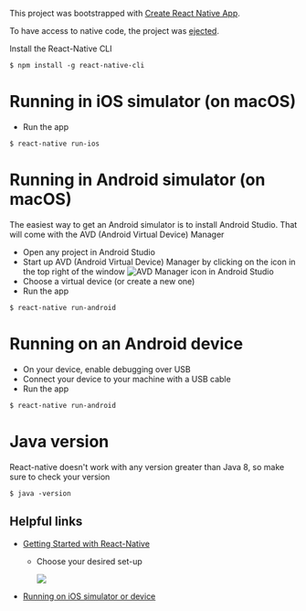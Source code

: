 This project was bootstrapped with [Create React Native App](https://github.com/react-community/create-react-native-app).

To have access to native code, the project was [ejected](https://github.com/react-community/create-react-native-app/blob/master/EJECTING.md).

Install the React-Native CLI

```shell
$ npm install -g react-native-cli
```
# Running in iOS simulator (on macOS)
* Run the app
```shell
$ react-native run-ios
```

# Running in Android simulator (on macOS)
The easiest way to get an Android simulator is to install Android Studio. That will come with the AVD (Android Virtual Device) Manager
* Open any project in Android Studio
* Start up AVD (Android Virtual Device) Manager by clicking on the icon in the top right of the window
![AVD Manager icon in Android Studio](https://user-images.githubusercontent.com/961994/44492419-710c3080-a632-11e8-8a18-2bb6c9bfb7a8.png "AVD Manager icon in Android Studio")
* Choose a virtual device (or create a new one)
* Run the app
```shell
$ react-native run-android
```

# Running on an Android device
* On your device, enable debugging over USB
* Connect your device to your machine with a USB cable
* Run the app
```shell
$ react-native run-android
```

# Java version
React-native doesn't work with any version greater than Java 8, so make sure to check your version

```shell
$ java -version
```

## Helpful links
* [Getting Started with React-Native](https://facebook.github.io/react-native/docs/getting-started)
  * Choose your desired set-up

    ![](https://user-images.githubusercontent.com/961994/44492485-af095480-a632-11e8-9cd3-983bd31b74cf.png)
* [Running on iOS simulator or device](https://facebook.github.io/react-native/docs/running-on-simulator-ios)